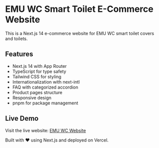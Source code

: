 # EMU WC Smart Toilet E-Commerce Website

This is a Next.js 14 e-commerce website for EMU WC smart toilet covers and toilets.

## Features
- Next.js 14 with App Router
- TypeScript for type safety
- Tailwind CSS for styling
- Internationalization with next-intl
- FAQ with categorized accordion
- Product pages structure
- Responsive design
- pnpm for package management

## Live Demo
Visit the live website: [EMU WC Website](https://vercel.com)

Built with ❤️ using Next.js and deployed on Vercel.
